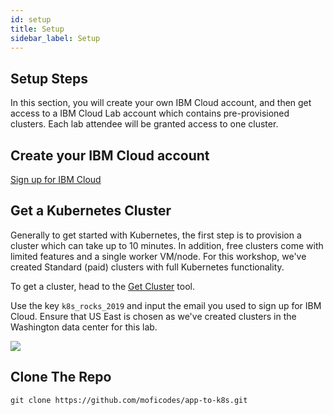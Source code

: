 ```yaml
---
id: setup
title: Setup
sidebar_label: Setup
---
```


## Setup Steps

In this section, you will create your own IBM Cloud account, and then get access to a IBM Cloud Lab account which contains pre-provisioned clusters. Each lab attendee will be granted access to one cluster.

## Create your IBM Cloud account <a id="create-your-ibm-cloud-account"></a>

​[Sign up for IBM Cloud​](https://ibm.biz/Bd2Lri)

## Get a Kubernetes Cluster <a id="get-a-kubernetes-cluster"></a>

Generally to get started with Kubernetes, the first step is to provision a cluster which can take up to 10 minutes. In addition, free clusters come with limited features and a single worker VM/node. For this workshop, we've created Standard \(paid\) clusters with full Kubernetes functionality.

To get a cluster, head to the [Get Cluster](https://app-to-k8s.mybluemix.net/) tool.

Use the key `k8s_rocks_2019` and input the email you used to sign up for IBM Cloud. Ensure that US East is chosen as we've created clusters in the Washington data center for this lab.

![](.gitbook/assets/screen-shot-2019-04-24-at-1.39.35-am.png)

## Clone The Repo

```text
git clone https://github.com/moficodes/app-to-k8s.git
```

